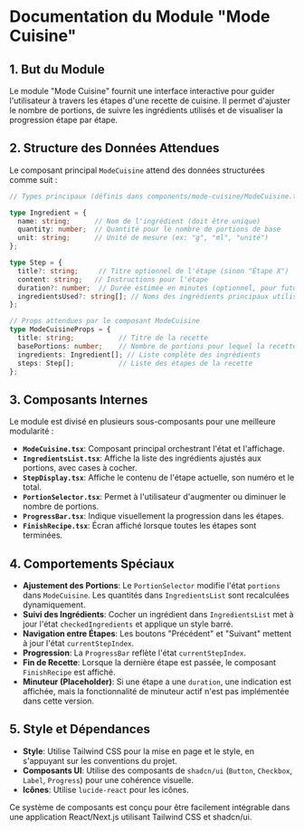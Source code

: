 # Documentation du Module "Mode Cuisine"

## 1. But du Module

Le module "Mode Cuisine" fournit une interface interactive pour guider l'utilisateur à travers les étapes d'une recette de cuisine. Il permet d'ajuster le nombre de portions, de suivre les ingrédients utilisés et de visualiser la progression étape par étape.

## 2. Structure des Données Attendues

Le composant principal `ModeCuisine` attend des données structurées comme suit :

```typescript
// Types principaux (définis dans components/mode-cuisine/ModeCuisine.tsx)

type Ingredient = {
  name: string;      // Nom de l'ingrédient (doit être unique)
  quantity: number;  // Quantité pour le nombre de portions de base
  unit: string;      // Unité de mesure (ex: "g", "ml", "unité")
};

type Step = {
  title?: string;     // Titre optionnel de l'étape (sinon "Étape X")
  content: string;   // Instructions pour l'étape
  duration?: number;  // Durée estimée en minutes (optionnel, pour futur minuteur)
  ingredientsUsed?: string[]; // Noms des ingrédients principaux utilisés (optionnel)
};

// Props attendues par le composant ModeCuisine
type ModeCuisineProps = {
  title: string;           // Titre de la recette
  basePortions: number;    // Nombre de portions pour lequel la recette est écrite initialement
  ingredients: Ingredient[]; // Liste complète des ingrédients
  steps: Step[];           // Liste des étapes de la recette
};
```

## 3. Composants Internes

Le module est divisé en plusieurs sous-composants pour une meilleure modularité :

-   **`ModeCuisine.tsx`**: Composant principal orchestrant l'état et l'affichage.
-   **`IngredientsList.tsx`**: Affiche la liste des ingrédients ajustés aux portions, avec cases à cocher.
-   **`StepDisplay.tsx`**: Affiche le contenu de l'étape actuelle, son numéro et le total.
-   **`PortionSelector.tsx`**: Permet à l'utilisateur d'augmenter ou diminuer le nombre de portions.
-   **`ProgressBar.tsx`**: Indique visuellement la progression dans les étapes.
-   **`FinishRecipe.tsx`**: Écran affiché lorsque toutes les étapes sont terminées.

## 4. Comportements Spéciaux

-   **Ajustement des Portions**: Le `PortionSelector` modifie l'état `portions` dans `ModeCuisine`. Les quantités dans `IngredientsList` sont recalculées dynamiquement.
-   **Suivi des Ingrédients**: Cocher un ingrédient dans `IngredientsList` met à jour l'état `checkedIngredients` et applique un style barré.
-   **Navigation entre Étapes**: Les boutons "Précédent" et "Suivant" mettent à jour l'état `currentStepIndex`.
-   **Progression**: La `ProgressBar` reflète l'état `currentStepIndex`.
-   **Fin de Recette**: Lorsque la dernière étape est passée, le composant `FinishRecipe` est affiché.
-   **Minuteur (Placeholder)**: Si une étape a une `duration`, une indication est affichée, mais la fonctionnalité de minuteur actif n'est pas implémentée dans cette version.

## 5. Style et Dépendances

-   **Style**: Utilise Tailwind CSS pour la mise en page et le style, en s'appuyant sur les conventions du projet.
-   **Composants UI**: Utilise des composants de `shadcn/ui` (`Button`, `Checkbox`, `Label`, `Progress`) pour une cohérence visuelle.
-   **Icônes**: Utilise `lucide-react` pour les icônes.

Ce système de composants est conçu pour être facilement intégrable dans une application React/Next.js utilisant Tailwind CSS et shadcn/ui.